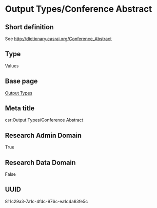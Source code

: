 # Output Types/Conference Abstract
## Short definition
See http://dictionary.casrai.org/Conference_Abstract
## Type
Values
## Base page
[Output Types](../../Objects/Output%20Types.md)
## Meta title
csr:Output Types/Conference Abstract
## Research Admin Domain
True
## Research Data Domain
False
## UUID
811c29a3-7a1c-4fdc-976c-ea1c4a83fe5c
